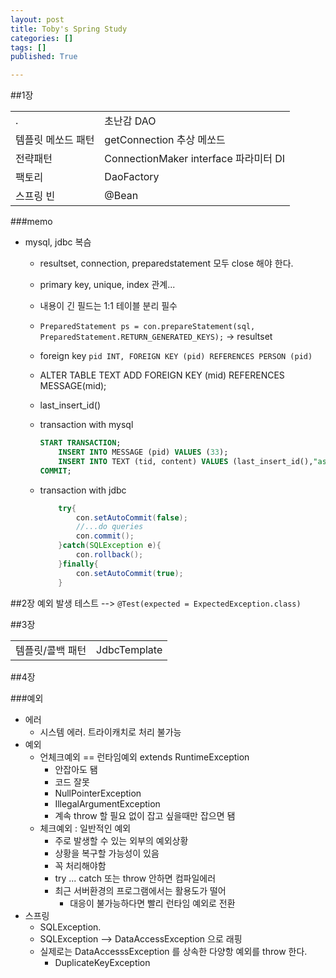 ```yaml
---
layout: post
title: Toby's Spring Study
categories: []
tags: []
published: True

---
```


##1장

|   |   |
|---|---|
| . 			| 초난감 DAO|
|템플릿 메쏘드 패턴	| getConnection 추상 메쏘드 |
|전략패턴		| ConnectionMaker interface 파라미터 DI |
|팩토리			| DaoFactory|
|스프링 빈		| @Bean|


###memo

 - mysql, jdbc 복슴
 	+ resultset, connection, preparedstatement 모두 close 해야 한다.
 	+ primary key, unique, index 관계...
 	+ 내용이 긴 필드는 1:1 테이블 분리 필수
 	+ `PreparedStatement ps = con.prepareStatement(sql, PreparedStatement.RETURN_GENERATED_KEYS);` -> resultset
 	+ foreign key `pid INT, FOREIGN KEY (pid) REFERENCES PERSON (pid)`
 	+ ALTER TABLE TEXT ADD FOREIGN KEY (mid) REFERENCES MESSAGE(mid);
 	+ last_insert_id()
 	+ transaction with mysql
 	
	 	```sql
	 	START TRANSACTION;
			INSERT INTO MESSAGE (pid) VALUES (33);
			INSERT INTO TEXT (tid, content) VALUES (last_insert_id(),"asdf");
		COMMIT;
	 	```
 	
 	+ transaction with jdbc
	 	
	 	```java
	 		try{
	 			con.setAutoCommit(false);
	 			//...do queries
				con.commit();
	 		}catch(SQLException e){
				con.rollback();
	 		}finally{
	 			con.setAutoCommit(true);
	 		}
		```

##2장
예외 발생 테스트 --> `@Test(expected = ExpectedException.class)`

##3장

|   |   |
|---|---|
|템플릿/콜백 패턴	| JdbcTemplate |

##4장

###예외
 - 에러
 	+ 시스템 에러. 트라이캐치로 처리 불가능
 - 예외
 	+ 언체크예외 == 런타임예외 extends RuntimeException
 		* 안잡아도 됌
 		* 코드 잘못
 		* NullPointerException
 		* IllegalArgumentException
 		* 계속 throw 할 필요 없이 잡고 싶을때만 잡으면 됌
 	+ 체크예외 : 일반적인 예외
 		* 주로 발생할 수 있는 외부의 예외상황
 		* 상황을 복구할 가능성이 있음
 		* 꼭 처리해야함
 		*  try ... catch 또는 throw 안하면 컴파일에러
 		*  최근 서버환경의 프로그램에서는 활용도가 떨어
 			-  대응이 불가능하다면 빨리 런타임 예외로 전환
 - 스프링
 	+ SQLException.
 	+ SQLException --> DataAccessException 으로 래핑
 	+ 실제로는 DataAccesssException 를 상속한 다양항 예외를 throw 한다.
 		* DuplicateKeyException
